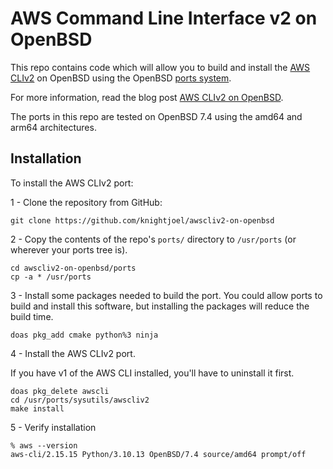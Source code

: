 # AWS Command Line Interface v2 on OpenBSD

This repo contains code which will allow you to build and install the
[AWS CLIv2](https://aws.amazon.com/cli/) on OpenBSD using the OpenBSD
[ports system](https://www.openbsd.org/faq/ports/ports.html).

For more information, read the blog post
[AWS CLIv2 on OpenBSD](https://www.packetmischief.ca/2023/08/16/awscliv2-on-openbsd/).

The ports in this repo are tested on OpenBSD 7.4 using the amd64 and arm64
architectures.

## Installation

To install the AWS CLIv2 port:

1 - Clone the repository from GitHub:

```text
git clone https://github.com/knightjoel/awscliv2-on-openbsd
```

2 - Copy the contents of the repo's `ports/` directory to `/usr/ports` (or
wherever your ports tree is).

```text
cd awscliv2-on-openbsd/ports
cp -a * /usr/ports
```

3 - Install some packages needed to build the port. You could allow ports to build and
install this software, but installing the packages will reduce the build time.

```text
doas pkg_add cmake python%3 ninja
```

4 - Install the AWS CLIv2 port.

If you have v1 of the AWS CLI installed, you'll have to uninstall it first.

```text
doas pkg_delete awscli
cd /usr/ports/sysutils/awscliv2
make install
```

5 - Verify installation

```text
% aws --version
aws-cli/2.15.15 Python/3.10.13 OpenBSD/7.4 source/amd64 prompt/off
```
